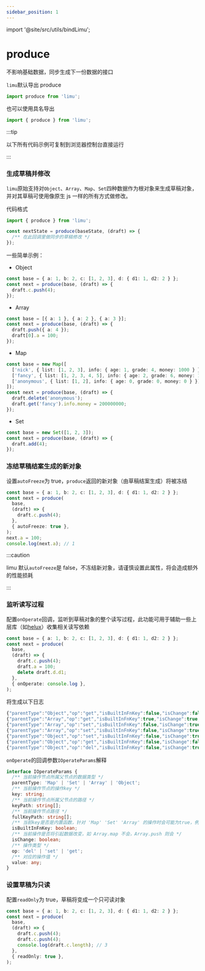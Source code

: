 ```yaml
---
sidebar_position: 1
---
```


import '@site/src/utils/bindLimu';

# produce

不影响基础数据，同步生成下一份数据的接口

`limu`默认导出 produce

```ts
import produce from 'limu';
```

也可以使用具名导出

```ts
import { produce } from 'limu';
```

:::tip

以下所有代码示例可复制到浏览器控制台直接运行

:::

### 生成草稿并修改

`limu`原始支持对`Object`、`Array`、`Map`、`Set`四种数据作为根对象来生成草稿对象，并对其草稿可使用像原生 js 一样的所有方式做修改。

代码格式

```ts
import { produce } from 'limu';

const nextState = produce(baseState, (draft) => {
  /** 在此回调里做同步的草稿修改 */
});
```

一些简单示例：

- Object

```ts
const base = { a: 1, b: 2, c: [1, 2, 3], d: { d1: 1, d2: 2 } };
const next = produce(base, (draft) => {
  draft.c.push(4);
});
```

- Array

```ts
const base = [{ a: 1 }, { a: 2 }, { a: 3 }];
const next = produce(base, (draft) => {
  draft.push({ a: 4 });
  draft[0].a = 100;
});
```

- Map

```ts
const base = new Map([
  ['nick', { list: [1, 2, 3], info: { age: 1, grade: 4, money: 1000 } }],
  ['fancy', { list: [1, 2, 3, 4, 5], info: { age: 2, grade: 6, money: 100000000 } }],
  ['anonymous', { list: [1, 2], info: { age: 0, grade: 0, money: 0 } }],
]);
const next = produce(base, (draft) => {
  draft.delete('anonymous');
  draft.get('fancy').info.money = 200000000;
});
```

- Set

```ts
const base = new Set([1, 2, 3]);
const next = produce(base, (draft) => {
  draft.add(4);
});
```

### 冻结草稿结案生成的新对象

设置`autoFreeze`为 true，`produce`返回的新对象（由草稿结案生成）将被冻结

```ts
const base = { a: 1, b: 2, c: [1, 2, 3], d: { d1: 1, d2: 2 } };
const next = produce(
  base,
  (draft) => {
    draft.c.push(4);
  },
  { autoFreeze: true },
);
next.a = 100;
console.log(next.a); // 1
```

:::caution

limu 默认`autoFreeze`是 false，不冻结新对象，请谨慎设置此属性，将会造成额外的性能损耗

:::

### 监听读写过程

配置`onOperate`回调，监听到草稿对象的整个读写过程，此功能可用于辅助一些上层库（如[helux](http://github.com/heluxjs/helux)）收集相关读写依赖

```ts
const base = { a: 1, b: 2, c: [1, 2, 3], d: { d1: 1, d2: 2 } };
const next = produce(
  base,
  (draft) => {
    draft.c.push(4);
    draft.a = 100;
    delete draft.d.d1;
  },
  { onOperate: console.log },
);
```

将生成以下日志

```ts
{"parentType":"Object","op":"get","isBuiltInFnKey":false,"isChange":false,"key":"c","keyPath":[],"fullKeyPath":["c"],"value":[1,2,3]}
{"parentType":"Array","op":"get","isBuiltInFnKey":true,"isChange":true,"key":"push","keyPath":["c"],"fullKeyPath":["c","push"]}
{"parentType":"Array","op":"set","isBuiltInFnKey":false,"isChange":true,"key":"3","keyPath":["c"],"fullKeyPath":["c","3"],"value":4}
{"parentType":"Array","op":"set","isBuiltInFnKey":false,"isChange":true,"key":"length","keyPath":["c"],"fullKeyPath":["c","length"],"value":4}
{"parentType":"Object","op":"set","isBuiltInFnKey":false,"isChange":true,"key":"a","keyPath":[],"fullKeyPath":["a"],"value":100}
{"parentType":"Object","op":"get","isBuiltInFnKey":false,"isChange":false,"key":"d","keyPath":[],"fullKeyPath":["d"],"value":{"d1":1,"d2":2}}
{"parentType":"Object","op":"del","isBuiltInFnKey":false,"isChange":true,"key":"d1","keyPath":["d"],"fullKeyPath":["d","d1"],"value":1}
```

`onOperate`的回调参数`IOperateParams`解释
```ts
interface IOperateParams {
  /** 当前操作节点所属父节点的数据类型 */
  parentType: 'Map' | 'Set' | 'Array' | 'Object';
  /** 当前操作节点的操作key */
  key: string;
  /** 当前操作节点所属父节点的路径 */
  keyPath: string[];
  /** 当前操作节点路径 */
  fullKeyPath: string[];
  /** 当前key是否是内置函数，针对 'Map' 'Set' 'Array' 的操作时会可能为true，例如 forEach */
  isBuiltInFnKey: boolean;
  /** 当前操作是否将引起数据改变，如 Array.map 不会，Array.push 则会 */
  isChange: boolean;
  /** 操作类型 */
  op: 'del' | 'set' | 'get';
  /** 对应的操作值 */
  value: any;
}
```

### 设置草稿为只读

配置`readOnly`为 true，草稿将变成一个只可读对象

```ts
const base = { a: 1, b: 2, c: [1, 2, 3], d: { d1: 1, d2: 2 } };
const next = produce(
  base,
  (draft) => {
    draft.c.push(4);
    draft.c.push(4);
    console.log(draft.c.length); // 3
  },
  { readOnly: true },
);
```

